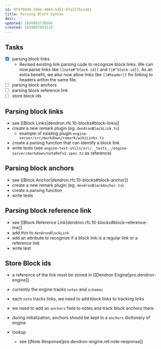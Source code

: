 ```yaml
---
id: 0f4f9dd0-396b-4064-b451-97a2276ce4e1
title: Parsing Block Syntax
desc: ''
updated: 1620963730586
created: 1619807883119
---
```



## Tasks
- [x] parsing block links
    * Revised existing link parsing code to recognize block links. We can now parse links like `[[note#^block-id]]` and `[[#^block-id]]`. As an extra benefit, we also now allow links like `[[#header]]` for linking to headers within the same file.
- [ ] parsing block anchors
- [ ] parsing block reference link 
- [ ] store block ids

## Parsing block links
- see [[Block Links|dendron.rfc.10-blocks#block-links]]
- create a new remark plugin (eg. `dendronBlockLink.ts`)
    - example of existing plugin `engine-server/src/markdown/remark/wikiLinks.ts`
- create a parsing function that can identify a block link
- write tests (see `engine-test-utils/src/__tests__/engine-server/markdown/noteRefv2.spec.ts` as reference)

## Parsing block anchors
- see [[Block Anchor|dendron.rfc.10-blocks#block-anchor]]
- create a new remark plugin (eg. `dendronBlockAnchor.ts`)
- create a parsing function
- write tests

## Parsing block reference link 
- see [[Block Reference Link|dendron.rfc.10-blocks#block-reference-link]]
- add this to `dendronBlockLink`
- add an attribute to recognize if a block link is a regular link or a reference link
- write test

## Store Block ids
- a reference of the link must be stored in [[Dendron Engine|pro.dendron-engine]]
- currently the engine tracks `notes` and `schemas`
- each `note` tracks links, we need to add block links to tracking links
- we need to add an `anchors` field to notes and track block anchors there
- during initialization, anchors should be kept in a `anchors` dictionary of engine

- lookup
    - see [[Note Response|pro.dendron-engine.ref.note-response]]